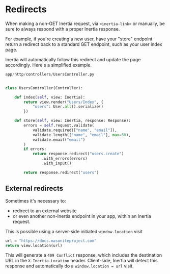 # Redirects

When making a non-GET Inertia request, via `<inertia-link>` or manually, be sure to always respond with a proper Inertia response.

For example, if you're creating a new user, have your "store" endpoint return a redirect back to a standard GET endpoint, such as your user index page.

Inertia will automatically follow this redirect and update the page accordingly. Here's a simplified example.

```python
app/http/controllers/UsersController.py


class UsersController(Controller):

    def index(self, view: Inertia):
        return view.render("Users/Index", {
            "users": User.all().serialize()
        })

    def store(self, view: Inertia, response: Response):
        errors = self.request.validate(
            validate.required(["name", "email"]),
            validate.length(["name", "email"], max=50),
            validate.email("email")
        )
        if errors:
            return response.redirect("users.create")
                .with_errors(errors)
                .with_input()

        return response.redirect("users")
```

## External redirects

Sometimes it's necessary to:

* redirect to an external website
* or even another non-Inertia endpoint in your app, within an Inertia request.

This is possible using a server-side initiated `window.location` visit

```python
url = "https://docs.masoniteproject.com"
return view.location(url)
```

This will generate a `409 Conflict` response, which includes the destination URL in the `X-Inertia-Location` header. Client-side, Inertia will detect this response and automatically do a `window.location = url` visit.

